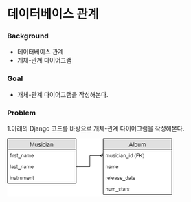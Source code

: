 # 데이터베이스 관계

###  Background

- 데이터베이스 관계
- 개체-관계 다이어그램

### Goal

- 개체-관계 다이어그램을 작성해본다.

### Problem

1.아래의 Django 코드를 바탕으로 개체-관계 다이어그램을 작성해본다.

![29_workshop](./29_workshop.png)

